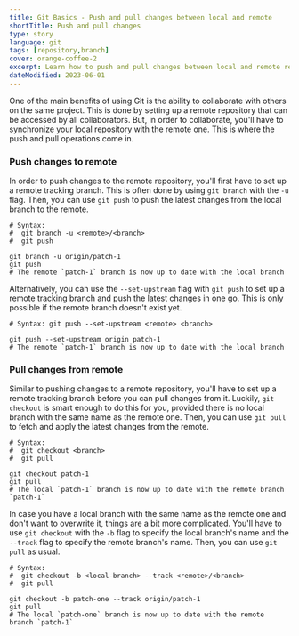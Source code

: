 ```yaml
---
title: Git Basics - Push and pull changes between local and remote
shortTitle: Push and pull changes
type: story
language: git
tags: [repository,branch]
cover: orange-coffee-2
excerpt: Learn how to push and pull changes between local and remote repositories.
dateModified: 2023-06-01
---
```


One of the main benefits of using Git is the ability to collaborate with others on the same project. This is done by setting up a remote repository that can be accessed by all collaborators. But, in order to collaborate, you'll have to synchronize your local repository with the remote one. This is where the push and pull operations come in.

### Push changes to remote

In order to push changes to the remote repository, you'll first have to set up a remote tracking branch. This is often done by using `git branch` with the `-u` flag. Then, you can use `git push` to push the latest changes from the local branch to the remote.

```shell
# Syntax:
#  git branch -u <remote>/<branch>
#  git push

git branch -u origin/patch-1
git push
# The remote `patch-1` branch is now up to date with the local branch
```

Alternatively, you can use the `--set-upstream` flag with `git push` to set up a remote tracking branch and push the latest changes in one go. This is only possible if the remote branch doesn't exist yet.

```shell
# Syntax: git push --set-upstream <remote> <branch>

git push --set-upstream origin patch-1
# The remote `patch-1` branch is now up to date with the local branch
```

### Pull changes from remote

Similar to pushing changes to a remote repository, you'll have to set up a remote tracking branch before you can pull changes from it. Luckily, `git checkout` is smart enough to do this for you, provided there is no local branch with the same name as the remote one. Then, you can use `git pull` to fetch and apply the latest changes from the remote.

```shell
# Syntax:
#  git checkout <branch>
#  git pull

git checkout patch-1
git pull
# The local `patch-1` branch is now up to date with the remote branch `patch-1`
```

In case you have a local branch with the same name as the remote one and don't want to overwrite it, things are a bit more complicated. You'll have to use `git checkout` with the `-b` flag to specify the local branch's name and the `--track` flag to specify the remote branch's name. Then, you can use `git pull` as usual.

```shell
# Syntax:
#  git checkout -b <local-branch> --track <remote>/<branch>
#  git pull

git checkout -b patch-one --track origin/patch-1
git pull
# The local `patch-one` branch is now up to date with the remote branch `patch-1`
```
